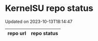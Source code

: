 # KernelSU repo status

Updated on 2023-10-13T18:14:47

| repo url | repo status |
| -------- | -------- | 
